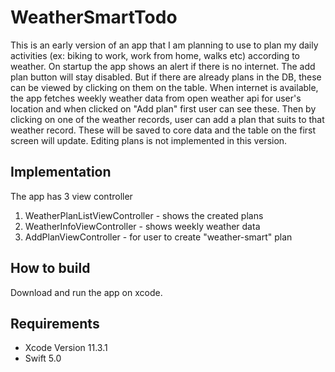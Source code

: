 # WeatherSmartTodo

This is an early version of an app that I am planning to use to plan my daily activities (ex: biking to work, work from home, walks etc) according to weather.
On startup the app shows an alert if there is no internet.
The add plan button will stay disabled. But if there are already plans in the DB, these can be viewed by clicking on them on the table.
When internet is available, the app fetches weekly weather data from open weather api for user's location and when clicked on "Add plan" first user can see these.
Then by clicking on one of the weather records, user can add a plan that suits to that weather record. These will be saved to core data and the table on the first screen will update.
Editing plans is not implemented in this version.

## Implementation

The app has 3 view controller
1. WeatherPlanListViewController - shows the created plans
2. WeatherInfoViewController - shows weekly weather data 
3. AddPlanViewController - for user to create "weather-smart" plan

## How to build

Download and run the app on xcode. 

## Requirements

 - Xcode Version 11.3.1 
 - Swift 5.0

